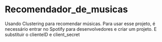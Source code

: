 # Recomendador_de_musicas
Usando Clustering para recomendar músicas.
Para usar esse projeto, é necessário entrar no Spotify para desenvolvedores e criar um projeto. E substituir o clienteID e client_secret
